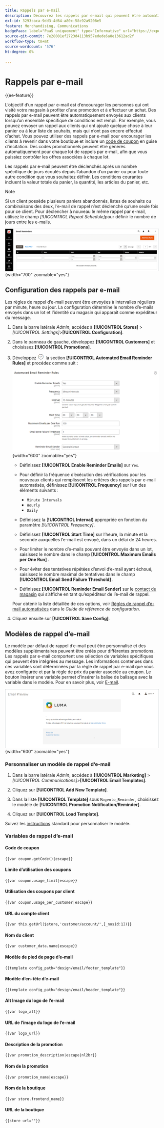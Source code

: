 ```yaml
---
title: Rappels par e-mail
description: Découvrez les rappels par e-mail qui peuvent être automatiquement envoyés aux clients lorsqu’un ensemble spécifique de conditions est rempli.
exl-id: 3293caca-9dd3-4d64-a80c-58c92a9208e5
feature: Merchandising, Communications
badgePaas: label="PaaS uniquement" type="Informative" url="https://experienceleague.adobe.com/fr/docs/commerce/user-guides/product-solutions" tooltip="S’applique uniquement aux projets Adobe Commerce on Cloud (infrastructure PaaS gérée par Adobe) et aux projets On-premise."
source-git-commit: 7e28081ef2723d4113b957edede6a8e13612ad2f
workflow-type: tm+mt
source-wordcount: '576'
ht-degree: 0%

---
```


# Rappels par e-mail

{{ee-feature}}

L’objectif d’un rappel par e-mail est d’encourager les personnes qui ont visité votre magasin à profiter d’une promotion et à effectuer un achat. Des rappels par e-mail peuvent être automatiquement envoyés aux clients lorsqu’un ensemble spécifique de conditions est rempli. Par exemple, vous pouvez envoyer un rappel aux clients qui ont ajouté quelque chose à leur panier ou à leur liste de souhaits, mais qui n’ont pas encore effectué d’achat. Vous pouvez utiliser des rappels par e-mail pour encourager les clients à revenir dans votre boutique et inclure un [code de coupon](price-rules-cart-coupon.md) en guise d’incitation. Des codes promotionnels peuvent être générés automatiquement pour chaque lot de rappels par e-mail, afin que vous puissiez contrôler les offres associées à chaque lot.

Les rappels par e-mail peuvent être déclenchés après un nombre spécifique de jours écoulés depuis l’abandon d’un panier ou pour toute autre condition que vous souhaitez définir. Les conditions courantes incluent la valeur totale du panier, la quantité, les articles du panier, etc.

>[!NOTE]
>
>Si un client possède plusieurs paniers abandonnés, listes de souhaits ou combinaisons des deux, l’e-mail de rappel n’est déclenché qu’une seule fois pour ce client. Pour déclencher à nouveau le même rappel par e-mail, utilisez le champ _[!UICONTROL Repeat Schedule]_&#x200B;pour définir le nombre de jours entre les e-mails.

![Rappels par e-mail](./assets/email-reminders.png){width="700" zoomable="yes"}

## Configuration des rappels par e-mail

Les règles de rappel d’e-mail peuvent être envoyées à intervalles réguliers par minute, heure ou jour. La configuration détermine le nombre d’e-mails envoyés dans un lot et l’identité du magasin qui apparaît comme expéditeur du message.

1. Dans la barre latérale _Admin_, accédez à **[!UICONTROL Stores]** > _[!UICONTROL Settings]_>**[!UICONTROL Configuration]**.

1. Dans le panneau de gauche, développez **[!UICONTROL Customers]** et choisissez **[!UICONTROL Promotions]**.

1. Développez ![Sélecteur d’extension](../assets/icon-display-expand.png) la section **[!UICONTROL Automated Email Reminder Rules]** et procédez comme suit :

   ![Configuration des clients - règles de rappel d’e-mail automatisées](../configuration-reference/customers/assets/promotions-automated-email-reminder-rules.png){width="600" zoomable="yes"}

   - Définissez **[!UICONTROL Enable Reminder Emails]** sur `Yes`.

   - Pour définir la fréquence d’exécution des vérifications pour les nouveaux clients qui remplissent les critères des rappels par e-mail automatisés, définissez **[!UICONTROL Frequency]** sur l’un des éléments suivants :

      - `Minute Intervals`
      - `Hourly`
      - `Daily`

   - Définissez la **[!UICONTROL Interval]** appropriée en fonction du paramètre _[!UICONTROL Frequency]_.

   - Définissez **[!UICONTROL Start Time]** sur l’heure, la minute et la seconde auxquelles l’e-mail est envoyé, dans un délai de 24 heures.

   - Pour limiter le nombre d’e-mails pouvant être envoyés dans un lot, saisissez le nombre dans le champ **[!UICONTROL Maximum Emails per One Run]** .

   - Pour éviter des tentatives répétées d’envoi d’e-mail ayant échoué, saisissez le nombre maximal de tentatives dans le champ **[!UICONTROL Email Send Failure Threshold]** .

   - Définissez **[!UICONTROL Reminder Email Sender]** sur le [contact du magasin](../getting-started/store-details.md#store-email-addresses) qui s’affiche en tant qu’expéditeur de l’e-mail de rappel.

   Pour obtenir la liste détaillée de ces options, voir [Règles de rappel d’e-mail automatisées](../configuration-reference/customers/promotions.md#automated-email-reminder-rules) dans le _Guide de référence de configuration_.

1. Cliquez ensuite sur **[!UICONTROL Save Config]**.

## Modèles de rappel d’e-mail

Le modèle par défaut de rappel d’e-mail peut être personnalisé et des modèles supplémentaires peuvent être créés pour différentes promotions. Les rappels par e-mail comportent une sélection de variables spécifiques qui peuvent être intégrées au message. Les informations contenues dans ces variables sont déterminées par la règle de rappel par e-mail que vous avez configurée et par la règle de prix du panier associée au coupon. Le bouton Insérer une variable permet d’insérer la balise de balisage avec la variable dans le modèle. Pour en savoir plus, voir [E-mail](../systems/email-templates.md).

![Aperçu du rappel d’e-mail](./assets/email-reminder-preview-promotion-template.png){width="600" zoomable="yes"}

### Personnaliser un modèle de rappel d’e-mail

1. Dans la barre latérale _Admin_, accédez à **[!UICONTROL Marketing]** > _[!UICONTROL Communications]_>**[!UICONTROL Email Templates]**.

1. Cliquez sur **[!UICONTROL Add New Template]**.

1. Dans la liste **[!UICONTROL Template]** sous `Magento_Reminder`, choisissez le modèle de **[!UICONTROL Promotion Notification/Reminder]**.

1. Cliquez sur **[!UICONTROL Load Template]**.

Suivez les [instructions](../systems/email-template-custom.md) standard pour personnaliser le modèle.

### Variables de rappel d’e-mail

#### Code de coupon

```
{{var coupon.getCode()|escape}}
```

#### Limite d’utilisation des coupons

```
{{var coupon.usage_limit|escape}}
```

#### Utilisation des coupons par client

```
{{var coupon.usage_per_customer|escape}}
```

#### URL du compte client

```
{{var this.getUrl($store,'customer/account/',[_nosid:1])}}
```

#### Nom du client

```
{{var customer_data.name|escape}}
```

#### Modèle de pied de page d’e-mail

```
{{template config_path="design/email/footer_template"}}
```

#### Modèle d’en-tête d’e-mail

```
{{template config_path="design/email/header_template"}}
```

#### Alt Image du logo de l’e-mail

```
{{var logo_alt}}
```

#### URL de l’image du logo de l’e-mail

```
{{var logo_url}}
```

#### Description de la promotion

```
{{var promotion_description|escape|nl2br}}
```

#### Nom de la promotion

```
{{var promotion_name|escape}}
```

#### Nom de la boutique

```
{{var store.frontend_name}}
```

#### URL de la boutique

```
{{store url=""}}
```
